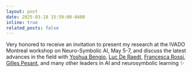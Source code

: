 ```yaml
---
layout: post
date: 2025-03-18 15:59:00-0400
inline: true
related_posts: false
---
```


Very honored to receive an invitation to present my research at the IVADO Montreal workshop on Neuro-Symbolic AI, May 5-7, and discuss the latest advances in the field with <a href='#'>Yoshua Bengio</a>, <a href='#'>Luc De Raedt</a>, <a href='#'>Francesca Rossi</a>, <a href='#'>Gilles Pesant</a>, and many other leaders in AI and neurosymbolic learning :sparkles: 
